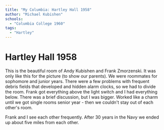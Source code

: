 ```yaml
---
title: "My Columbia: Hartley Hall 1958"
author: "Michael Kubishen"
schools:
  - "Columbia College 1960"
tags:
  - "Hartley"
---
```


# Hartley Hall 1958

This is the beautiful room of Andy Kubishen and Frank Zmorzenski. It was only like this for the picture (to show our parents). We were roommates for sophomore and junior years. There were a few problems with frequent debris fields that developed and hidden alarm clocks, so we had to divide the room. Frank got everything above the light switch and I had everything below. There was a brief discussion, but I was bigger. Worked like a charm until we got single rooms senior year - then we couldn't stay out of each other's room.

Frank and I see each other frequently. After 30 years in the Navy we ended up about five miles from each other.
